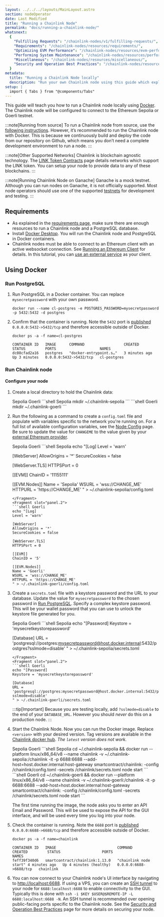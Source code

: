 ```yaml
---
layout: ../../../layouts/MainLayout.astro
section: nodeOperator
date: Last Modified
title: "Running a Chainlink Node"
permalink: "docs/running-a-chainlink-node/"
whatsnext:
  {
    "Fulfilling Requests": "/chainlink-nodes/v1/fulfilling-requests/",
    "Requirements": "/chainlink-nodes/resources/requirements/",
    "Optimizing EVM Performance": "/chainlink-nodes/resources/evm-performance-configuration/",
    "Performing System Maintenance": "/chainlink-nodes/resources/performing-system-maintenance/",
    "Miscellaneous": "/chainlink-nodes/resources/miscellaneous/",
    "Security and Operation Best Practices": "/chainlink-nodes/resources/best-security-practices/",
  }
metadata:
  title: "Running a Chainlink Node locally"
  description: "Run your own Chainlink node using this guide which explains the requirements and basics for getting started."
setup: |
  import { Tabs } from "@components/Tabs"
---
```


This guide will teach you how to run a Chainlink node locally using [Docker](#using-docker). The Chainlink node will be configured to connect to the Ethereum Sepolia or Goerli testnet.

:::note[Running from source]
To run a Chainlink node from source, use the [following instructions](https://github.com/smartcontractkit/chainlink#install). However, it’s recommended to run the Chainlink node with Docker. This is because we continuously build and deploy the code from our repository on Github, which means you don’t need a complete development environment to run a node.
:::

:::note[Other Supported Networks]
Chainlink is blockchain agnostic technology. The [LINK Token Contracts](/resources/link-token-contracts/) page details networks which support the LINK token. You can setup your node to provide data to any of these blockchains.
:::

:::note[Running Chainlink Node on Ganache]
Ganache is a mock testnet. Although you can run nodes on Ganache, it is not officially supported. Most node operators should use one of the supported [testnets](/resources/link-token-contracts/) for development and testing.
:::

## Requirements

- As explained in the [requirements page](/chainlink-nodes/resources/requirements/), make sure there are enough resources to run a Chainlink node and a PostgreSQL database.
- Install [Docker Desktop](https://docs.docker.com/get-docker/). You will run the Chainlink node and PostgreSQL in Docker containers.
- Chainlink nodes must be able to connect to an Ethereum client with an active websocket connection. See [Running an Ethereum Client](/chainlink-nodes/resources/run-an-ethereum-client/) for details. In this tutorial, you can [use an external service](/chainlink-nodes/resources/run-an-ethereum-client/#external-services) as your client.

## Using Docker

### Run PostgreSQL

1. Run PostgreSQL in a Docker container. You can replace `mysecretpassword` with your own password.

   ```shell
   docker run --name cl-postgres -e POSTGRES_PASSWORD=mysecretpassword -p 5432:5432 -d postgres
   ```

1. Confirm that the container is running. Note the `5432` port is [published](https://docs.docker.com/config/containers/container-networking/#published-ports) `0.0.0.0:5432->5432/tcp` and therefore accessible outside of Docker.

   ```shell
   docker ps -a -f name=cl-postgres

   CONTAINER ID   IMAGE      COMMAND                  CREATED         STATUS         PORTS                    NAMES
   dc08cfad2a16   postgres   "docker-entrypoint.s…"   3 minutes ago   Up 3 minutes   0.0.0.0:5432->5432/tcp   cl-postgres
   ```

### Run Chainlink node

#### Configure your node

1. Create a local directory to hold the Chainlink data:

   <Tabs client:visible>
      <Fragment slot="tab.1">Sepolia</Fragment>
      <Fragment slot="tab.2">Goerli</Fragment>
      <Fragment slot="panel.1">
      ```shell Sepolia
      mkdir ~/.chainlink-sepolia
      ```
      </Fragment>
      <Fragment slot="panel.2">
      ```shell Goerli
      mkdir ~/.chainlink-goerli
      ```
      </Fragment>
   </Tabs>

1. Run the following as a command to create a `config.toml` file and populate with variables specific to the network you're running on. For a full list of available configuration variables, see the [Node Config](/chainlink-nodes/v1/node-config) page.
   Be sure to update the value for `CHANGEME` to the value given by your [external Ethereum provider](/chainlink-nodes/resources/run-an-ethereum-client/#external-services).

   <Tabs client:visible>
      <Fragment slot="tab.1">Sepolia</Fragment>
      <Fragment slot="tab.2">Goerli</Fragment>
      <Fragment slot="panel.1">
      ```shell Sepolia
      echo "[Log]
      Level = 'warn'

   [WebServer]
   AllowOrigins = '\*'
   SecureCookies = false

   [WebServer.TLS]
   HTTPSPort = 0

   [[EVM]]
   ChainID = '11155111'

   [[EVM.Nodes]]
   Name = 'Sepolia'
   WSURL = 'wss://CHANGE_ME'
   HTTPURL = 'https://CHANGE_ME'
   " > ~/.chainlink-sepolia/config.toml

   ````
   </Fragment>
   <Fragment slot="panel.2">
   ```shell Goerli
   echo "[Log]
   Level = 'warn'

   [WebServer]
   AllowOrigins = '*'
   SecureCookies = false

   [WebServer.TLS]
   HTTPSPort = 0

   [[EVM]]
   ChainID = '5'

   [[EVM.Nodes]]
   Name = 'Goerli'
   WSURL = 'wss://CHANGE_ME'
   HTTPURL = 'https://CHANGE_ME'
   " > ~/.chainlink-goerli/config.toml
   ````

      </Fragment>
   </Tabs>

1. Create a `secrets.toml` file with a keystore password and the URL to your database. Update the value for `mysecretpassword` to the chosen password in [Run PostgreSQL](#run-postgresql). Specify a complex keystore password. This will be your wallet password that you can use to unlock the keystore file generated for you.

   <Tabs client:visible>
      <Fragment slot="tab.1">Sepolia</Fragment>
      <Fragment slot="tab.2">Goerli</Fragment>
      <Fragment slot="panel.1">
      ```shell Sepolia
      echo "[Password]
      Keystore = 'mysecretkeystorepassword'

   [Database]
   URL = 'postgresql://postgres:mysecretpassword@host.docker.internal:5432/postgres?sslmode=disable'
   " > ~/.chainlink-sepolia/secrets.toml

   ````
   </Fragment>
   <Fragment slot="panel.2">
   ```shell Goerli
   echo "[Password]
   Keystore = 'mysecretkeystorepassword'

   [Database]
   URL = 'postgresql://postgres:mysecretpassword@host.docker.internal:5432/postgres?sslmode=disable'
   " > ~/.chainlink-goerli/secrets.toml
   ````

      </Fragment>
   </Tabs>

   :::tip[Important]
   Because you are testing locally, add `?sslmode=disable` to the end of your
   `DATABASE_URL`. However you should _never_ do this on a production node.
   :::

1. Start the Chainlink Node. Now you can run the Docker image. Replace `<version>` with your desired version. Tag versions are available in the [Chainlink docker hub](https://hub.docker.com/r/smartcontract/chainlink/tags). _The `latest` version does not work._

   <Tabs client:visible>
      <Fragment slot="tab.1">Sepolia</Fragment>
      <Fragment slot="tab.2">Goerli</Fragment>
      <Fragment slot="panel.1">
      ```shell Sepolia
      cd ~/.chainlink-sepolia && docker run --platform linux/x86_64/v8 --name chainlink -v ~/.chainlink-sepolia:/chainlink -it -p 6688:6688 --add-host=host.docker.internal:host-gateway smartcontract/chainlink:<version> -config /chainlink/config.toml -secrets /chainlink/secrets.toml node start
      ```
      </Fragment>
      <Fragment slot="panel.2">
      ```shell Goerli
      cd ~/.chainlink-goerli && docker run --platform linux/x86_64/v8 --name chainlink -v ~/.chainlink-goerli:/chainlink -it -p 6688:6688 --add-host=host.docker.internal:host-gateway smartcontract/chainlink:<version> -config /chainlink/config.toml -secrets /chainlink/secrets.toml node start
      ```
      </Fragment>
   </Tabs>

   The first time running the image, the node asks you to enter an API Email and Password. This will be used to expose the API for the GUI interface, and will be used every time you log into your node.

1. Check the container is running. Note the `6688` port is [published](https://docs.docker.com/config/containers/container-networking/#published-ports) `0.0.0.0:6688->6688/tcp` and therefore accessible outside of Docker.

   ```shell
   docker ps -a -f name=chainlink

   CONTAINER ID   IMAGE                            COMMAND                CREATED         STATUS                   PORTS                    NAMES
   feff39f340d6   smartcontract/chainlink:1.13.0   "chainlink node start" 4 minutes ago   Up 4 minutes (healthy)   0.0.0.0:6688->6688/tcp   chainlink
   ```

1. You can now connect to your Chainlink node's UI interface by navigating to [http://localhost:6688](http://localhost:6688). If using a VPS, you can create an [SSH tunnel](https://www.howtogeek.com/168145/how-to-use-ssh-tunneling/) to your node for `6688:localhost:6688` to enable connectivity to the GUI. Typically this is done with `ssh -i $KEY $USER@$REMOTE-IP -L 6688:localhost:6688 -N`. An SSH tunnel is recommended over opening public-facing ports specific to the Chainlink node. See the [Security and Operation Best Practices](/chainlink-nodes/resources/best-security-practices/) page for more details on securing your node.
